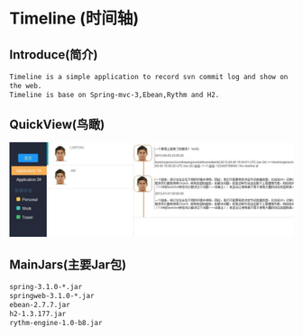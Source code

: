 Timeline (时间轴)
=

Introduce(简介)
-
	Timeline is a simple application to record svn commit log and show on the web.
	Timeline is base on Spring-mvc-3,Ebean,Rythm and H2.

QuickView(鸟瞰)
-
<img src="https://github.com/magixsource/Timeline/blob/master/timeline-quickview.jpg?raw=true">

MainJars(主要Jar包)
-
	spring-3.1.0-*.jar
	springweb-3.1.0-*.jar
	ebean-2.7.7.jar
	h2-1.3.177.jar
	rythm-engine-1.0-b8.jar
